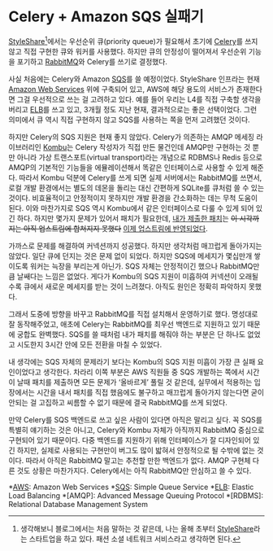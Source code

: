 Celery + Amazon SQS 실패기
==========================

[StyleShare][][^1]에서는 우선순위 큐(priority queue)가 필요해서 초기에 [Celery][]를 쓰지 않고 직접 구현한 큐와 워커를 사용했다. 하지만 큐의 안정성이 떨어져서 우선순위 기능을 포기하고 [RabbitMQ][]와 Celery를 쓰기로 결정했다.

사실 처음에는 Celery와 Amazon [SQS][]를 쓸 예정이었다. StyleShare 인프라는 현재 [Amazon Web Services][AWS] 위에 구축되어 있고, AWS에 해당 용도의 서비스가 존재한다면 그걸 우선적으로 쓰는 걸 고려하고 있다. 예를 들어 우리는 L4를 직접 구축할 생각을 버리고 [ELB][]를 쓰고 있고, 3개월 정도 지난 현재, 결과적으로는 좋은 선택이었다. 그런 의미에서 큐 역시 직접 구현하지 않고 SQS를 사용하는 쪽을 먼저 고려했던 것이다.

하지만 Celery의 SQS 지원은 현재 좋지 않았다. Celery가 의존하는 AMQP 메세징 라이브러리인 [Kombu][]는 Celery 작성자가 직접 만든 물건인데 AMQP만 구현하는 것 뿐만 아니라 가상 트랜스포트(virtual transport)라는 개념으로 RDBMS나 Redis 등으로 AMQP의 기본적인 기능들을 에뮬레이션해서 똑같은 인터페이스로 사용할 수 있게 해준다. 따라서 Kombu 덕분에 Celery를 쓰게 되면 실제 서버에서는 RabbitMQ를 쓰면서, 로컬 개발 환경에서는 별도의 데몬을 돌리는 대신 간편하게 SQLite를 큐처럼 쓸 수 있는 것이다. 비효율적이고 안정적이지 못하지만 개발 환경을 간소화하는 데는 무척 도움이 된다. 이와 마찬가지로 SQS 역시 Kombu에서 같은 인터페이스로 다룰 수 있게 되어 있긴 하다. 하지만 몇가지 문제가 있어서 패치가 필요한데, [내가 제출한 패치][1]는 <del datetime="2011-11-27T08:48:41-08:00">이 시각까지는 아직 업스트림에 합쳐지지 못했다</del> <ins datetime="2011-11-27T08:48:41-08:00">이제 업스트림에 반영되었다</ins>.

가까스로 문제를 해결하여 커넥션까지 성공했다. 하지만 생각처럼 매끄럽게 돌아가지는 않았다. 일단 큐에 던지는 것은 문제 없이 되었다. 하지만 SQS에 메세지가 몇십만개 쌓이도록 워커는 늑장을 부리는게 아닌가. SQS 자체는 안정적이긴 했으나 RabbitMQ만큼 날쌔다는 느낌은 없었다. 게다가 Kombu의 SQS 지원이 미흡하여 커넥션이 오래될수록 큐에서 새로운 메세지를 받는 것이 느려졌다. 아직도 원인은 정확히 파악하지 못했다.

그래서 도중에 방향을 바꾸고 RabbitMQ를 직접 설치해서 운영하기로 했다. 명성대로 잘 동작해주었고, 애초에 Celery는 RabbitMQ를 최우선 백엔드로 지원하고 있기 때문에 궁합도 완벽했다. SQS를 쓸 때처럼 내가 패치를 해줘야 하는 부분은 단 하나도 없었고 시도한지 3시간 안에 모든 전환을 마칠 수 있었다.

내 생각에는 SQS 자체의 문제라기 보다는 Kombu의 SQS 지원 미흡이 가장 큰 실패 요인이었다고 생각한다. 차라리 이쪽 부분은 AWS 직원들 중 SQS 개발하는 쪽에서 시간이 날때 패치를 제출하면 모든 문제가 ‘올바르게’ 풀릴 것 같은데, 실무에서 적용하는 입장에서는 시간을 내서 패치를 직접 했음에도 불구하고 매끄럽게 돌아가지 않는다면 굳이 안되는 걸 고집하고 씨름할 수 없기 때문에 결국 RabbitMQ를 쓰게 되었다.

만약 Celery를 SQS 백엔드로 쓰고 싶은 사람이 있다면 아직은 말리고 싶다. 꼭 SQS를 특별히 얘기하는 것은 아니고, Celery와 Kombu 자체가 아직까지 RabbitMQ 중심으로 구현되어 있기 때문이다. 다중 백엔드를 지원하기 위해 인터페이스가 잘 디자인되어 있긴 하지만, 실제로 사용되는 구현만이 버그도 많이 밟혀서 안정적으로 될 수밖에 없는 것이다. 따라서 아직은 RabbitMQ 말고는 추천할 만한 백엔드가 없다. AMQP 구현체 다른 것도 상황은 마찬가지다. Celery에서는 아직 RabbitMQ만 안심하고 쓸 수 있다.

[^1]: 생각해보니 블로그에서는 처음 말하는 것 같은데, 나는 올해 초부터 [StyleShare][]라는 스타트업을 하고 있다. 패션 소셜 네트워크 서비스라고 생각하면 된다.

[StyleShare]: https://stylesha.re/
[Celery]: http://www.celeryproject.org/
[RabbitMQ]: http://www.rabbitmq.com/
[SQS]: http://aws.amazon.com/sqs/
[AWS]: http://aws.amazon.com/
[ELB]: http://aws.amazon.com/elasticloadbalancing/
[Kombu]: https://pypi.python.org/pypi/kombu
[1]: https://github.com/celery/kombu/pull/82

*[AWS]: Amazon Web Services
*[SQS]: Simple Queue Service
*[ELB]: Elastic Load Balancing
*[AMQP]: Advanced Message Queuing Protocol
*[RDBMS]: Relational Database Management System
